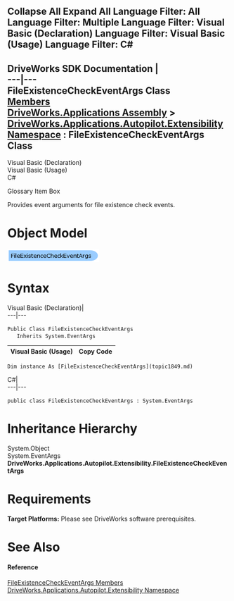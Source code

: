 Collapse All Expand All Language Filter: All  Language Filter: Multiple  Language Filter: Visual Basic (Declaration) Language Filter: Visual Basic (Usage) Language Filter: C#  
---  
DriveWorks SDK Documentation  |   
---|---  
FileExistenceCheckEventArgs Class   
[Members](topic1850.md)   
[DriveWorks.Applications Assembly](topic13.md) > [DriveWorks.Applications.Autopilot.Extensibility Namespace](topic1633.md) : FileExistenceCheckEventArgs Class  
---  
  
Visual Basic (Declaration)    
Visual Basic (Usage)    
C# 

Glossary Item Box

Provides event arguments for file existence check events. 

# Object Model

![](dotnetdiagramimages/image61.png)

# Syntax

Visual Basic (Declaration)|   
---|---  
      
    
    Public Class FileExistenceCheckEventArgs 
       Inherits System.EventArgs  
  
Visual Basic (Usage)| Copy Code  
---|---  
      
    
    Dim instance As [FileExistenceCheckEventArgs](topic1849.md)  
  
C#|   
---|---  
      
    
    public class FileExistenceCheckEventArgs : System.EventArgs   
  
# Inheritance Hierarchy

System.Object  
System.EventArgs  
**DriveWorks.Applications.Autopilot.Extensibility.FileExistenceCheckEventArgs**  


# Requirements

**Target Platforms:** Please see DriveWorks software prerequisites.

# See Also

#### Reference

[FileExistenceCheckEventArgs Members](topic1850.md)   
[DriveWorks.Applications.Autopilot.Extensibility Namespace](topic1633.md)


